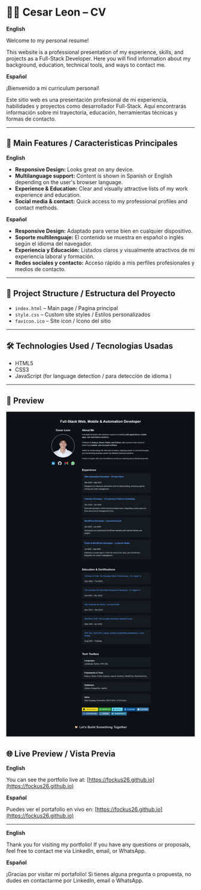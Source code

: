 # 🧑🏻 Cesar Leon – CV

**English**

Welcome to my personal resume!

This website is a professional presentation of my experience, skills, and projects as a Full-Stack Developer. Here you will find information about my background, education, technical tools, and ways to contact me.

**Español**

¡Bienvenido a mi curriculum personal!

Este sitio web es una presentación profesional de mi experiencia, habilidades y proyectos como desarrollador Full-Stack. Aquí encontrarás información sobre mi trayectoria, educación, herramientas técnicas y formas de contacto.

---

## 🚀 Main Features / Caracteristicas Principales

**English**

- **Responsive Design:** Looks great on any device.
- **Multilanguage support:** Content is shown in Spanish or English depending on the user's browser language.
- **Experience & Education:** Clear and visually attractive lists of my work experience and education.
- **Social media & contact:** Quick access to my professional profiles and contact methods.

**Español**

- **Responsive Design:** Adaptado para verse bien en cualquier dispositivo.
- **Soporte multilenguaje:** El contenido se muestra en español o inglés según el idioma del navegador.
- **Experiencia y Educación:** Listados claros y visualmente atractivos de mi experiencia laboral y formación.
- **Redes sociales y contacto:** Acceso rápido a mis perfiles profesionales y medios de contacto.

---

## 📁 Project Structure / Estructura del Proyecto

- `index.html` – Main page / Pagina principal
- `style.css` – Custom site styles / Estilos personalizados
- `favicon.ico` – Site icon / Icono del sitio

---

## 🛠️ Technologies Used / Tecnologias Usadas

- HTML5
- CSS3
- JavaScript (for language detection / para detección de idioma )

---

## 👀 Preview

![Preview](./assets/CV.png)

## 🌐 Live Preview / Vista Previa

**English**

You can see the portfolio live at: [https://fockus26.github.io](https://fockus26.github.io)

**Español**

Puedes ver el portafolio en vivo en: [https://fockus26.github.io](https://fockus26.github.io)

---

**English**

Thank you for visiting my portfolio! If you have any questions or proposals, feel free to contact me via LinkedIn, email, or WhatsApp.

**Español**

¡Gracias por visitar mi portafolio! Si tienes alguna pregunta o propuesta, no dudes en contactarme por LinkedIn, email o WhatsApp.
